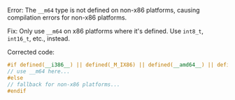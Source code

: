 Error: The `__m64` type is not defined on non-x86 platforms, causing compilation errors for non-x86 platforms.

Fix: Only use `__m64` on x86 platforms where it's defined. Use `int8_t`, `int16_t`, etc., instead.

Corrected code:
```c++
#if defined(__i386__) || defined(_M_IX86) || defined(__amd64__) || defined(_M_X64)
// use __m64 here...
#else
// fallback for non-x86 platforms...
#endif
```
